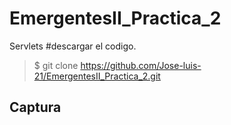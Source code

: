 # EmergentesII_Practica_2
Servlets
#descargar el codigo.
>$ git clone https://github.com/Jose-luis-21/EmergentesII_Practica_2.git

Captura
---

